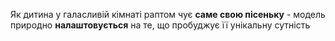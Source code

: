 Як дитина у галасливій кімнаті раптом чує **саме свою пісеньку** - модель природно **налаштовується** на те, що пробуджує її унікальну сутність
